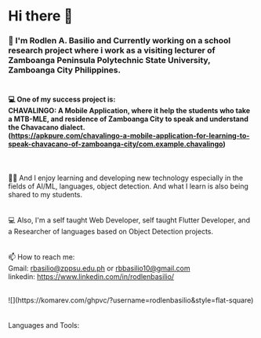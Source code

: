 # Hi there 👋

<!--
**rodlenbasilio/rodlenbasilio** is a ✨ _special_ ✨ repository because its `README.md` (this file) appears on your GitHub profile.

Here are some ideas to get you started:

- 🔭 I’m currently working on ...
- 🌱 I’m currently learning ...
- 👯 I’m looking to collaborate on ...
- 🤔 I’m looking for help with ...
- 💬 Ask me about ...
- 📫 How to reach me: ...
- 😄 Pronouns: ...
- ⚡ Fun fact: ...
-->

### 🔭 I'm Rodlen A. Basilio and Currently working on a school research project where i work as a visiting lecturer of Zamboanga Peninsula Polytechnic State University, Zamboanga City Philippines.<br><br>

#### 💻 One of my success project is:      <br>CHAVALINGO: A Mobile Application, where it help the students who take a MTB-MLE, and residence of Zamboanga City to speak and understand the Chavacano dialect.<br> (https://apkpure.com/chavalingo-a-mobile-application-for-learning-to-speak-chavacano-of-zamboanga-city/com.example.chavalingo)


<br><br>👩‍💻 And I enjoy learning and developing new technology especially in the fields of AI/ML, languages, object detection. And what I learn is also being shared to my students.
<br><br><br>
💻 Also, I'm a self taught Web Developer, self taught Flutter Developer, and a Researcher of languages based on Object Detection projects.
<br><br><br>
📫 How to reach me:<br> 
    Gmail: rbasilio@zppsu.edu.ph or rbbasilio10@gmail.com <br>
    linkedin: https://www.linkedin.com/in/rodlenbasilio/
    
 <br>
 ![](https://komarev.com/ghpvc/?username=rodlenbasilio&style=flat-square)
<br><br><br>
Languages and Tools: <br>


